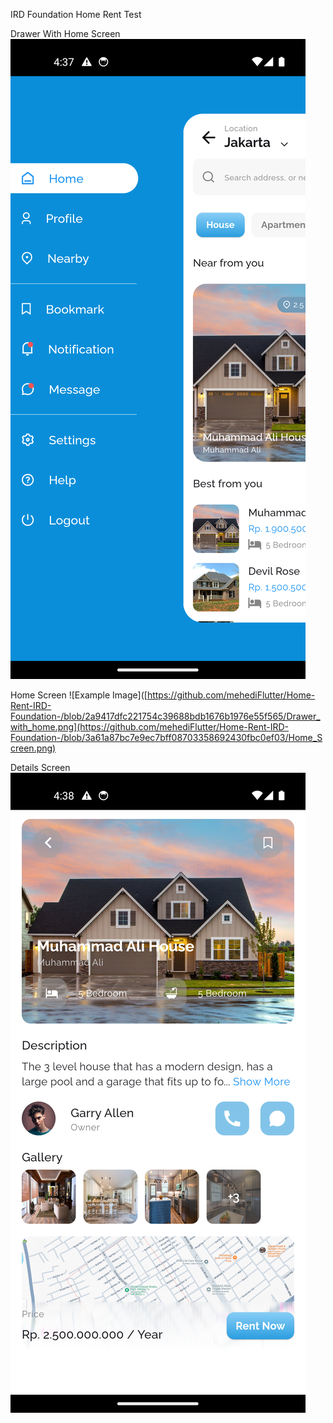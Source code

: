 IRD Foundation Home Rent Test

Drawer With Home Screen
![Example Image](https://github.com/mehediFlutter/Home-Rent-IRD-Foundation-/blob/2a9417dfc221754c39688bdb1676b1976e55f565/Drawer_with_home.png)

Home Screen
![Example Image]([https://github.com/mehediFlutter/Home-Rent-IRD-Foundation-/blob/2a9417dfc221754c39688bdb1676b1976e55f565/Drawer_with_home.png](https://github.com/mehediFlutter/Home-Rent-IRD-Foundation-/blob/3a61a87bc7e9ec7bff08703358692430fbc0ef03/Home_Screen.png)

Details Screen 
![Example Image](https://github.com/mehediFlutter/Home-Rent-IRD-Foundation-/blob/3a61a87bc7e9ec7bff08703358692430fbc0ef03/Details_screen.png)

